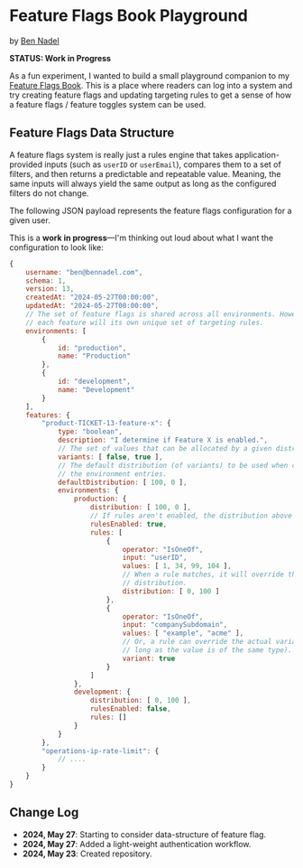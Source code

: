 
# Feature Flags Book Playground

by [Ben Nadel][ben-nadel]

**STATUS: Work in Progress**

As a fun experiment, I wanted to build a small playground companion to my [Feature Flags Book][book]. This is a place where readers can log into a system and try creating feature flags and updating targeting rules to get a sense of how a feature flags / feature toggles system can be used.

## Feature Flags Data Structure

A feature flags system is really just a rules engine that takes application-provided inputs (such as `userID` or `userEmail`), compares them to a set of filters, and then returns a predictable and repeatable value. Meaning, the same inputs will always yield the same output as long as the configured filters do not change.

The following JSON payload represents the feature flags configuration for a given user.

This is a **work in progress**&mdash;I'm thinking out loud about what I want the configuration to look like:

```js
{
    username: "ben@bennadel.com",
    schema: 1,
    version: 13,
    createdAt: "2024-05-27T00:00:00",
    updatedAt: "2024-05-27T00:00:00",
    // The set of feature flags is shared across all environments. However,
    // each feature will its own unique set of targeting rules.
    environments: [
        {
            id: "production",
            name: "Production"
        },
        {
            id: "development",
            name: "Development"
        }
    ],
    features: {
        "product-TICKET-13-feature-x": {
            type: "boolean",
            description: "I determine if Feature X is enabled.",
            // The set of values that can be allocated by a given distribution.
            variants: [ false, true ],
            // The default distribution (of variants) to be used when creating
            // the environment entries.
            defaultDistribution: [ 100, 0 ],
            environments: {
                production: {
                    distribution: [ 100, 0 ],
                    // If rules aren't enabled, the distribution above is used.
                    rulesEnabled: true,
                    rules: [
                        {
                            operator: "IsOneOf",
                            input: "userID",
                            values: [ 1, 34, 99, 104 ],
                            // When a rule matches, it will override the above
                            // distribution.
                            distribution: [ 0, 100 ]
                        },
                        {
                            operator: "IsOneOf",
                            input: "companySubdomain",
                            values: [ "example", "acme" ],
                            // Or, a rule can override the actual variant (as
                            // long as the value is of the same type).
                            variant: true
                        }
                    ]
                },
                development: {
                    distribution: [ 0, 100 ],
                    rulesEnabled: false,
                    rules: []
                }
            }
        },
        "operations-ip-rate-limit": {
            // ....
        }
    }
}
```

## Change Log

* **2024, May 27**: Starting to consider data-structure of feature flag.
* **2024, May 27**: Added a light-weight authentication workflow.
* **2024, May 23**: Created repository.


[ben-nadel]: https://www.bennadel.com/

[book]: https://featureflagsbook.com/